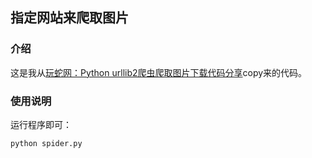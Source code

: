 指定网站来爬取图片
---

### 介绍

这是我从[玩蛇网：Python urllib2爬虫爬取图片下载代码分享](http://www.iplaypy.com/crawler/250.html)copy来的代码。


### 使用说明

运行程序即可：

	python spider.py


